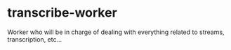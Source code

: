 # transcribe-worker
Worker who will be in charge of dealing with everything related to streams, transcription, etc...
